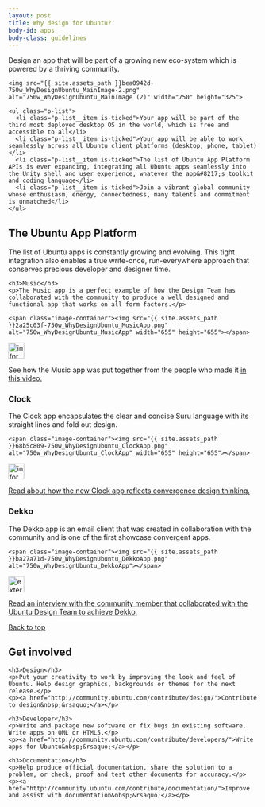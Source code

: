 ```yaml
---
layout: post
title: Why design for Ubuntu?
body-id: apps
body-class: guidelines
---
```


<div class="row">
  <div class="col-8">
    <p>Design an app that will be part of a growing new eco-system which is powered by a thriving community.</p>

    <img src="{{ site.assets_path }}bea0942d-750w_WhyDesignUbuntu_MainImage-2.png" alt="750w_WhyDesignUbuntu_MainImage (2)" width="750" height="325">

    <ul class="p-list">
      <li class="p-list__item is-ticked">Your app will be part of the third most deployed desktop OS in the world, which is free and accessible to all</li>
      <li class="p-list__item is-ticked">Your app will be able to work seamlessly across all Ubuntu client platforms (desktop, phone, tablet)</li>
      <li class="p-list__item is-ticked">The list of Ubuntu App Platform APIs is ever expanding, integrating all Ubuntu apps seamlessly into the Unity shell and user experience, whatever the app&#8217;s toolkit and coding language</li>
      <li class="p-list__item is-ticked">Join a vibrant global community whose enthusiasm, energy, connectedness, many talents and commitment is unmatched</li>
    </ul>
  </div>
</div>

<div class="row">
  <div class="col-8">
    <h2>The Ubuntu App Platform</h2>
    <p>The list of Ubuntu apps is constantly growing and evolving. This tight integration also enables a true write-once, run-everywhere approach that conserves precious developer and designer time.</p>

    <h3>Music</h3>
    <p>The Music app is a perfect example of how the Design Team has collaborated with the community to produce a well designed and functional app that works on all form factors.</p>

    <span class="image-container"><img src="{{ site.assets_path }}2a25c03f-750w_WhyDesignUbuntu_MusicApp.png" alt="750w_WhyDesignUbuntu_MusicApp" width="655" height="655"></span>
  </div>
</div>

<div class="row">
  <div class="col-6 p-card u-vertically-center">
    <div class="col-1">
      <img src="{{ site.assets_path }}75f60d24-link_external.png" alt="information-link" width="32" height="32">
    </div>
    <div class="col-5">
      <p class="p-card__content">See how the Music app was put together from the people who made it <a href="https://www.youtube.com/watch?v=2iSgIFD4UvI">in this video.</a></p>
    </div>
  </div>
</div>

<div class="row">
  <div class="col-8">
    <h3>Clock</h3>
    <p>The Clock app encapsulates the clear and concise Suru language with its straight lines and fold out design.</p>

    <span class="image-container"><img src="{{ site.assets_path }}68b5c809-750w_WhyDesignUbuntu_ClockApp.png" alt="750w_WhyDesignUbuntu_ClockApp" width="655" height="655"></span>
  </div>
</div>

<div class="row">
  <div class="col-6 p-card u-vertically-center">
    <div class="col-1">
      <img src="{{ site.assets_path }}75f60d24-link_external.png" alt="information-link" width="32" height="32">
    </div>
    <div class="col-5">
      <p class="p-card__content"><a href="https://design.canonical.com/2016/01/ubuntu-clock-refresh/">Read about how the new Clock app reflects convergence design thinking.</a></p>
    </div>
  </div>
</div>

<div class="row">
  <div class="col-8">
    <h3>Dekko</h3>
    <p>The Dekko app is an email client that was created in collaboration with the community and is one of the first showcase convergent apps.</p>

    <span class="image-container"><img src="{{ site.assets_path }}ba27a71d-750w_WhyDesignUbuntu_DekkoApp.png" alt="750w_WhyDesignUbuntu_DekkoApp"></span>
  </div>
</div>

<div class="row">
  <div class="col-6 p-card u-vertically-center">
    <div class="col-1">
      <img src="{{ site.assets_path }}75f60d24-link_external.png" alt="external-link" width="32" height="32">
    </div>
    <div class="col-5">
      <p class="p-card__content"><a href="https://design.canonical.com/2015/10/community-interview-dan-chapman/">Read an interview with the community member that collaborated with the Ubuntu Design Team to achieve Dekko.</a></p>
    </div>
  </div>
</div>

<div class="row">
  <div class="col-10 link-top">
    <a href="#">Back to top</a>
  </div>
</div>

<div class="row">
  <div class="col-8">
    <h2 id="get-involved">Get involved</h2>

    <h3>Design</h3>
    <p>Put your creativity to work by improving the look and feel of Ubuntu. Help design graphics, backgrounds or themes for the next release.</p>
    <p><a href="http://community.ubuntu.com/contribute/design/">Contribute to design&nbsp;&rsaquo;</a></p>

    <h3>Developer</h3>
    <p>Write and package new software or fix bugs in existing software. Write apps on QML or HTML5.</p>
    <p><a href="http://community.ubuntu.com/contribute/developers/">Write apps for Ubuntu&nbsp;&rsaquo;</a></p>

    <h3>Documentation</h3>
    <p>Help produce official documentation, share the solution to a problem, or check, proof and test other documents for accuracy.</p>
    <p><a href="http://community.ubuntu.com/contribute/documentation/">Improve and assist with documentation&nbsp;&rsaquo;</a></p>
  </div>
</div>
